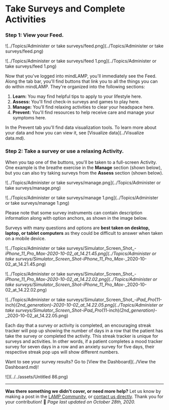 # Take Surveys and Complete Activities

### Step 1: View your Feed.

![../Topics/Administer or take surveys/feed.png](../Topics/Administer or take surveys/feed.png)

![../Topics/Administer or take surveys/feed 1.png](../Topics/Administer or take surveys/feed 1.png)

Now that you've logged into mindLAMP, you'll immediately see the Feed. Along the tab bar, you'll find buttons that link you to all the things you can do within mindLAMP. They're organized into the following sections:

1. **Learn:** You may find helpful tips to apply to your lifestyle here.
2. **Assess:** You'll find check-in surveys and games to play here.
3. **Manage:** You'll find relaxing activities to clear your headspace here.
4. **Prevent:** You'll find resources to help receive care and manage your symptoms here.

In the Prevent tab you'll find data visualization tools. To learn more about your data and how you can view it, see [Visualize data](../Visualize data.md).

### Step 2: Take a survey or use a relaxing Activity.

When you tap one of the buttons, you'll be taken to a full-screen Activity. One example is the breathe exercise in the **Manage** section (shown below), but you can also try taking surveys from the **Assess** section (shown below). 

![../Topics/Administer or take surveys/manage.png](../Topics/Administer or take surveys/manage.png)

![../Topics/Administer or take surveys/manage 1.png](../Topics/Administer or take surveys/manage 1.png)

Please note that some survey instruments can contain description information along with option anchors, as shown in the image below. 

Surveys with many questions and options are **best taken on desktop, laptop, or tablet computers** as they could be difficult to answer when taken on a mobile device. 

![../Topics/Administer or take surveys/Simulator_Screen_Shot_-_iPhone_11_Pro_Max_-_2020-10-02_at_14.21.45.png](../Topics/Administer or take surveys/Simulator_Screen_Shot_-_iPhone_11_Pro_Max_-_2020-10-02_at_14.21.45.png)

![../Topics/Administer or take surveys/Simulator_Screen_Shot_-_iPhone_11_Pro_Max_-_2020-10-02_at_14.22.02.png](../Topics/Administer or take surveys/Simulator_Screen_Shot_-_iPhone_11_Pro_Max_-_2020-10-02_at_14.22.02.png)

![../Topics/Administer or take surveys/Simulator_Screen_Shot_-_iPad_Pro_(11-inch)_(2nd_generation)_-_2020-10-02_at_14.22.05.png](../Topics/Administer or take surveys/Simulator_Screen_Shot_-_iPad_Pro_(11-inch)_(2nd_generation)_-_2020-10-02_at_14.22.05.png)

Each day that a survey or activity is completed, an encouraging streak tracker will pop up showing the number of days in a row that the patient has take the survey or completed the activity. This streak tracker is unique for surveys and activities. In other words, if a patient completes a mood tracker survey for seven days in a row and an anxiety survey for five days, their respective streak pop ups will show different numbers.

Want to see your survey results? Go to [View the Dashboard](../View the Dashboard.md)!

![](../../assets/Untitled 86.png)

---

**Was there something we didn't cover, or need more help?**
Let us know by making a post in the [LAMP Community](https://community.lamp.digital/), or [contact us directly](mailto:team@digitalpsych.org). Thank you for your contribution! 🌟
*Page last updated on October 28th, 2020.*